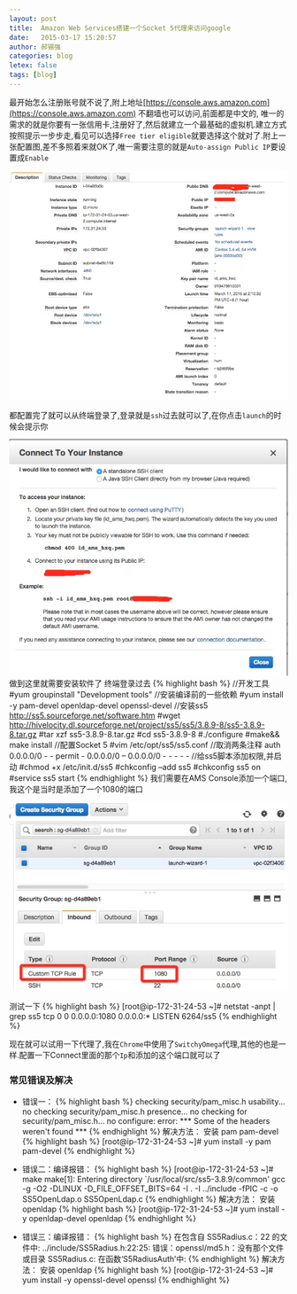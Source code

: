 ```yaml
---
layout: post
title:  Amazon Web Services‏搭建一个Socket 5代理来访问google
date:   2015-03-17 15:20:57
author: 郝锡强
categories: blog
letex: false
tags: [blog]
---
```

最开始怎么注册账号就不说了,附上地址[https://console.aws.amazon.com](https://console.aws.amazon.com)
不翻墙也可以访问,前面都是中文的, 唯一的需求的就是你要有一张信用卡,注册好了,然后就建立一个最基础的虚拟机.建立方式按照提示一步步走,看见可以选择`Free tier eligible`就要选择这个就对了.附上一张配置图,差不多照着来就OK了,唯一需要注意的就是`Auto-assign Public IP`要设置成`Enable` 

<!-- more -->
![配置图](../source/images/blog/ams02.png)

都配置完了就可以从终端登录了,登录就是`ssh`过去就可以了,在你点击`launch`的时候会提示你

![Connect](../source/images/blog/ams01.png)
做到这里就需要安装软件了
终端登录过去
{% highlight bash %}
//开发工具
#yum groupinstall "Development tools"
//安装编译前的一些依赖
#yum install -y pam-devel openldap-devel openssl-devel
//安装ss5 http://ss5.sourceforge.net/software.htm
#wget http://hivelocity.dl.sourceforge.net/project/ss5/ss5/3.8.9-8/ss5-3.8.9-8.tar.gz
#tar xzf ss5-3.8.9-8.tar.gz
#cd ss5-3.8.9-8
#./configure
#make&& make install
//配置Socket 5
#vim /etc/opt/ss5/ss5.conf
//取消两条注释
auth 0.0.0.0/0  -  -
permit - 0.0.0.0/0 – 0.0.0.0/0  -  -  -  -  -
//给ss5脚本添加权限,并启动
#chmod +x /etc/init.d/ss5
#chkconfig –add ss5
#chkconfig ss5 on
#service ss5 start
{% endhighlight %}
我们需要在AMS Console添加一个端口,我这个是当时是添加了一个1080的端口

![SecurityGroups](../source/images/blog/ams03.png)

测试一下
{% highlight bash %}
[root@ip-172-31-24-53 ~]# netstat  -anpt | grep ss5
tcp        0      0 0.0.0.0:1080                0.0.0.0:*                   LISTEN      6264/ss5
{% endhighlight %}

现在就可以试用一下代理了,我在`Chrome`中使用了`SwitchyOmega`代理,其他的也是一样.配置一下Connect里面的那个`Ip`和添加的这个端口就可以了

### 常见错误及解决

* 错误一：
	{% highlight bash %}
	checking security/pam_misc.h usability... no
	checking security/pam_misc.h presence... no
	checking for security/pam_misc.h... no
	configure: error: *** Some of the headers weren't found ***
	{% endhighlight %}
	解决方法：
	安装 pam pam-devel
	{% highlight bash %}
	[root@ip-172-31-24-53 ~]# yum install -y pam pam-devel
	{% endhighlight %}

* 错误二：编译报错：
 	{% highlight bash %}
	[root@ip-172-31-24-53 ~]# make
	make[1]: Entering directory `/usr/local/src/ss5-3.8.9/common'
	gcc -g -O2 -DLINUX -D_FILE_OFFSET_BITS=64 -I . -I ../include   -fPIC   -c -o SS5OpenLdap.o SS5OpenLdap.c
	{% endhighlight %}
	解决方法：
	安装 openldap	
	{% highlight bash %}
	[root@ip-172-31-24-53 ~]# yum install -y openldap-devel  openldap
	{% endhighlight %}

* 错误三：编译报错：
  	{% highlight bash %}
	在包含自 SS5Radius.c：22 的文件中:
	../include/SS5Radius.h:22:25: 错误：openssl/md5.h：没有那个文件或目录
	SS5Radius.c: 在函数‘S5RadiusAuth’中:
	{% endhighlight %}
	解决方法：
	安装 openldap	
	{% highlight bash %}
	[root@ip-172-31-24-53 ~]# yum install -y openssl-devel  openssl
	{% endhighlight %}


      